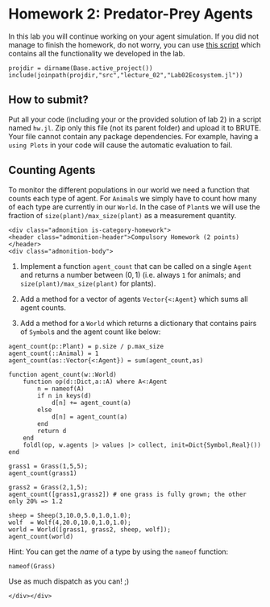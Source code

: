# Homework 2: Predator-Prey Agents

In this lab you will continue working on your agent simulation. If you did not
manage to finish the homework, do not worry, you can use [this
script](https://github.com/JuliaTeachingCTU/Scientific-Programming-in-Julia/blob/2022W/docs/src/lecture_02/Lab02Ecosystem.jl)
which contains all the functionality we developed in the lab.
```@setup hw02
projdir = dirname(Base.active_project())
include(joinpath(projdir,"src","lecture_02","Lab02Ecosystem.jl"))
```

## How to submit?

Put all your code (including your or the provided solution of lab 2) in a script
named `hw.jl`.  Zip only this file (not its parent folder) and upload it to
BRUTE. Your file cannot contain any package dependencies.  For example, having a
`using Plots` in your code will cause the automatic evaluation to fail.



## Counting Agents

To monitor the different populations in our world we need a function that
counts each type of agent. For `Animal`s we simply have to count how
many of each type are currently in our `World`. In the case of `Plant`s
we will use the fraction of `size(plant)/max_size(plant)` as a measurement
quantity.

```@raw html
<div class="admonition is-category-homework">
<header class="admonition-header">Compulsory Homework (2 points)</header>
<div class="admonition-body">
```
1. Implement a function `agent_count` that can be called on a single
   `Agent` and returns a number between $(0,1)$ (i.e. always `1` for animals;
   and `size(plant)/max_size(plant)` for plants).

2. Add a method for a vector of agents `Vector{<:Agent}` which sums all
   agent counts.

3. Add a method for a `World` which returns a dictionary
   that contains pairs of `Symbol`s and the agent count like below:

```@setup hw02
agent_count(p::Plant) = p.size / p.max_size
agent_count(::Animal) = 1
agent_count(as::Vector{<:Agent}) = sum(agent_count,as)

function agent_count(w::World)
    function op(d::Dict,a::A) where A<:Agent
        n = nameof(A)
        if n in keys(d)
            d[n] += agent_count(a)
        else
            d[n] = agent_count(a)
        end
        return d
    end
    foldl(op, w.agents |> values |> collect, init=Dict{Symbol,Real}())
end
```

```@repl hw02
grass1 = Grass(1,5,5);
agent_count(grass1)

grass2 = Grass(2,1,5);
agent_count([grass1,grass2]) # one grass is fully grown; the other only 20% => 1.2

sheep = Sheep(3,10.0,5.0,1.0,1.0);
wolf  = Wolf(4,20.0,10.0,1.0,1.0);
world = World([grass1, grass2, sheep, wolf]);
agent_count(world)
```

Hint: You can get the *name* of a type by using the `nameof` function:
```@repl hw02
nameof(Grass)
```
Use as much dispatch as you can! ;)
```@raw html
</div></div>
```
